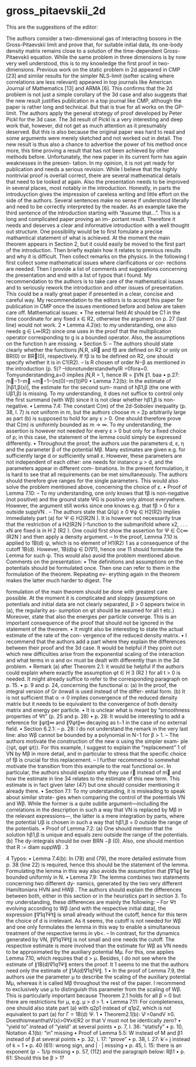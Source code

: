 # gross_pitaevskii_2d
This are the suggestions of the editor:

The authors consider a two-dimensional gas of interacting bosons in the Gross-Pitaevskii limit and prove that, for suitable initial data, its one-body density matrix remains close to a solution of the time-dependent Gross-Pitaevskii equation. While the same problem in three dimensions is by now very well understood, this is to my knowledge the first proof in two-dimensions. Previous work on the static problem in 2d appeared in CMP [23] and similar results for the simpler NLS-limit (softer scaling where correlations are less relevant) appeared in top journals like American Journal of Mathematics [13] and ARMA [6]. This confirms that the 2d problem is not just a simple corollary of the 3d case and also suggests that the new result justifies publication in a top journal like CMP, although the paper is rather long and technical. But that is true for all works on the GP-limit.
The authors apply the general strategy of proof developed by Peter Pickl for the 3d case. The 3d result of Pickl is a very interesting and deep work that, however, did not get as much attention as it presumably deserved. But this is also because the original paper was hard to read and some arguments were merely sketched and not worked out in detail. The new result is thus also a chance to advertise the power of his method once more, this time proving a result that has not been achieved by other methods before.
Unfortunately, the new paper in its current form has again weaknesses in the presen- tation. In my opinion, it is not yet ready for publication and needs a serious revision. While I believe that the highly nontrivial proof is overlall correct, there are several mathematical details that need to be looked at again. Also the presentation needs to be improved in several places, most notably in the introduction. Honestly, in parts the introduyction gives the impression of careless writing and little effort on the side of the authors. Several sentences make no sense if understood literally and need to be correctly interpreted by the reader. As an example take the third sentence of the introduction starting with “Assume that...”. This is a long and complicated paper proving an im- portant result. Therefore it needs and deserves a clear and informative introduction with a well thought out structure. One possibility would be to first fomulate a precise mathamtical statement of what is achieved. At the moment the main theorem appears in Section 2, but it could easily be moved to the first part of the introduction. Then briefly explain how it relates to previous results and why it is difficult. Then collect remarks on the physics.
In the following I first collect some mathematical issues where clarifications or cor- rections are needed. Then I provide a list of comments and suggestions concerning the presentation and end with a list of typos that I found.
My recommendation to the authors is to take care of the mathematical issues and to seriously rework the introduction and other issues of presentation. This could be a really great paper if presented in a clear, concise and careful way. My recommendation to the editors is to accept this paper for publication in CMP once the issues mentioned before and below are taken care off.
Mathematical issues:
• The external field At should be C1 in the time coordinate for any fixed x ∈ R2, otherwise the argument on p. 27 (last line) would not work.
2
• Lemma 4.2(e): to my understanding, one also needs g ∈ L∞(R2) since one uses in the proof that the multiplication operator corresponding to g is a bounded operator. Also, the assumptions on the function h are missing.
• Section 5:
– The authors should state clearly whether the functions jN,R, sR􏰁 and fβ are
defined on R2 or only on BR(0) or BR􏰁(0), respectively. If fβ is to be defined
on R2, one should specify whether it is in C1(R2).
– Is R chosen of order N−β as mentioned in the introduction (p. 5)? –IdonotunderstandwhyIR =0fora=0. Tomyunderstanding,a=0
implies jN,R = 1, hence IR = ∥VN ∥1. baa
• p.27: m􏰂−1−m􏰂 =m􏰂−1−(m(0)−m(1))P0
• Lemma 7.2(b): In the estimate of |hβ1,β(x)|, the estimate for the second sum- mand of hβ1,β (the one with Uβ1,β) is missing. To my understanding, it does not suffice to control only the first summand (with Wβ) since it is not clear whether hβ1,β is non-negative.
• Lemma 7.4: The constant C(m) of the 2d-Sobolev inequality (p. 38, l. 7) is not uniform in m, but the authors choose m = 2p arbitrarily large as part (b) is supposed to hold for any ε > 0. One should therefore prove that C(m) is uniformly bounded as m → ∞. To my understanding, the assertion is however not needed for every ε > 0 but only for a fixed choice of p; in this case, the statement of the lemma could simply be expressed differently.
• Throughout the proof, the authors use the parameters d, ε, η and the parameter β of the potential Mβ. Many estimates are given e.g. for sufficiently large d or sufficiently small ε. However, these parameters are not independent of each other: one needs for instance μ > d, and the parameters appear in different com- binations. In the present formulation, it is hard to see that all requirements can be met simultaneously. The authors should therefore give ranges for the single parameters. This would also solve the problem mentioned above, concerning the choice of ε.
• Proof of Lemma 7.10:
– To my understanding, one only knows that fβ is non-negative (not positive)
and the ground state ΨG is positive only almost everywhere. However, the
argument still works since one knows e.g. that fβ > 0 for x outside suppVN .
– The authors state that Q(ψ) ≥ 0 ∀ψ ∈ H2(R2) implies immediately part (a) for Ψ ∈ H2(R2N ). It is however not necessarily true that the restriction
of a H2(R2N )-function to the submanifold where x2, . . . xN are fixed is in H 2 (R2 ). One could first show the assertion for Ψ ∈ Cc∞ (R2N ) and then
apply a density argument.
– In the proof, Lemma 7.10 is applied to 1B(d) ψ, which is no element of H1(R2) 1
as a consequence of the cutoff 1B(d). However, 1B(d)ψ ∈ D(∇1), hence one 11
should formulate the Lemma for such ψ. This would also avoid the problem mentioned above.
Comments on the presentation:
• The definitions and assumptions on the potentials should be formulated once. Then one can refer to them in the formulation of the theorem. Repeating ev- erything again in the theorem makes the latter much harder to digest. The

formulation of the main theorem should be done with greatest care possible. At the moment it is complicated and sloppy (assumptions on potentials and initial data are not clearly separated, β > 0 appears twice in (a), the regularity as- sumption on φt should be assumed for all t etc.) Moreover, state that also the energies per particle converge. This is an important consequence of the proof that should not be ignored in the statement of the theorem.
• It might also be interesting to state the actual estimate of the rate of the con- vergence of the reduced density matrix.
• I recommend that the authors add a part where they explain the differences between their proof and the 3d case. It would be helpful if they point out which new difficulties arise from the exponential scaling of the interaction and what terms in α and α< must be dealt with differently than in the 3d problem.
• Remark (a) after Theorem 2.1: it would be helpful if the authors could explain where exactly the assumption φt ∈ H 3 (R2 ) for all t > 0 is needed. It might already suffice to refer to the corresponding paragraph on p. 15.
• p. 9 and p. 24, concerning the functional α:
(a) In the proof, the integral version of Gr ̈onwall is used instead of the differ-
ential form.
(b) It is not sufficient that α → 0 implies convergence of the reduced density
matrix but it needs to be equivalent to the convergence of both density matrix and energy per particle.
• It is unclear what is meant by “smoothness properties of Ψt” (p. 25 and p. 28)
• p. 28: It would be interesting to add a reference for ∥φt∥∞ and ∥∇φt∥∞ decaying
as t−1 in the case of no external field.
• Section 6.2.1:
– p. 28: I do not understand the remark in the very last line: also Wβ cannot
be bounded by a polynomial in N−1 for β > 1.
– The authors motivate the construction of the new α using the simpler exam-
ple ⟨⟨ψt, qφt ψt⟩⟩. For this example, I suggest to explain the “replacement” 1
of VN by Mβ in more detail, and in particular to stress that the specific
choice of fβ is crucial for this replacement.
– I further recommend to somewhat motivate the transition from this example
to the real functional α<. In particular, the authors should explain why they use r􏰂 instead of m􏰂 and how the estimate in line 34 relates to the estimate of this new term. This estimate is in fact given later (47) but one should consider mentioning it already there.
• Section 7.1: To my understanding, it is misleading to speak about similar strate- gies when comparing the control of the potentials VN and Wβ. While the former is a quite subtle argument—including the correlations in the description in such a way that VN is replaced by Mβ in the relevant expressions—, the latter is a mere integration by parts, where the potential Uβ is chosen in such a way that hβ1,β = 0 outside the range of the potentials.
• Proof of Lemma 7.2:
(a) One should mention that the solution hβ1,β is unique and equals zero outside
the range of the potentials.
(b) The dy-integrals should be over BRN −β (0). Also, one should mention that
R := diam suppWβ .
3

4
Typos:
• Lemma 7.4(b): In (78) and (79), the more detailed estimate from p. 38 (line 22) is required, hence this should be the statement of the lemma. Formulating the lemma in this way also avoids the assumption that ∥∇1ψ∥ be bounded uniformly in N.
• Lemma 7.9: The lemma combines two statements concerning two different dy- namics, generated by the two very different Hamiltonians HVN and HWβ . The authors should explain the differences between both, either in this section or in the heuristics part in section 3. To my understanding, these differences are mainly the following:
– For Ψt evolving according to Wβ (and with the respective initial data), the expression ∥∇1q1Ψt∥ is small already without the cutoff, hence for this term the choice of d is irrelevant. As it seems, the cutoff is not needed for Wβ and one only formulates the lemma in this way to enable a simultaneous treatment of the respective terms in γb<.
– In contrast, for the dynamics generated by VN, ∥∇1q1Ψt∥ is not small and one needs the cutoff. The respective estimate is more involved than the estimate for Wβ as VN needs to be approximated by the auxiliary potential Mμ. For this, one applies Lemma 7.10, which requires that d > μ.
Besides, I do not see where the estimate of ∥1B(d)∇1q1Ψ∥ enters the proof. It 1
seems to me that the authors need only the estimate of ∥1A(d)∇1q1Ψ∥. 1
• In the proof of Lemma 7.9, the authors use the parameter μ to describe the scaling of the auxiliary potential Mμ, whereas it is called Mβ throughout the rest of the paper. I recommend to exclusively use μ to distinguish this parameter from the scaling of Wβ. This is particularly important because Theorem 2.1 holds for all β > 0 but there are restrictions for μ, e.g. μ > d > 1.
• Lemma 7.11: For completeness, one should also state part (a) with q2p1 instead of q1p2, which is not equivalent to part (a) for Γ = 1B(d) Ψ.
1
 • Theorem2.1(b): V ̸=0andV ≥0. DoesthismeanthatV(x)>0∀x∈R2 or that V must not be identically zero?
• “yield to” instead of “yield” at several points
• p. 7, l. 36: “statisfy”
• p. 10, Notation 4.1(b): “in” missing
• Proof of Lemma 5.5: W instead of M and β1 instead of β at several points
• p. 32, l. 17: “prove”
• p. 38, l. 27: k ̸= j instead of k = 1
• p. 40 (61): wrong sign, and | · | missing
• p. 45, l. 15: there is an exponent (p − 1)/p missing
• p. 57, (112) and the paragraph below: Rβ1
• p. 61: Should this be β > 1?
